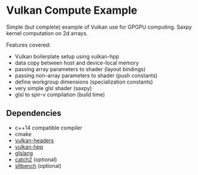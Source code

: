 # Vulkan Compute Example

Simple (but complete) example of Vulkan use for GPGPU computing.
Saxpy kernel computation on 2d arrays.

Features covered:
- Vulkan boilerplate setup using vulkan-hpp
- data copy between host and device-local memory
- passing array parameters to shader (layout bindings)
- passing non-array parameters to shader (push constants)
- define workgroup dimensions (specialization constants)
- very simple glsl shader (saxpy)
- glsl to spir-v compilation (build time)

## Dependencies
- c++14 compatible compiler
- cmake
- [vulkan-headers](https://github.com/KhronosGroup/Vulkan-Docs)
- [vulkan-hpp](https://github.com/KhronosGroup/Vulkan-Hpp)
- [glslang](https://github.com/KhronosGroup/glslang)
- [catch2](https://github.com/catchorg/Catch2) (optional)
- [sltbench](https://github.com/ivafanas/sltbench) (optional)
